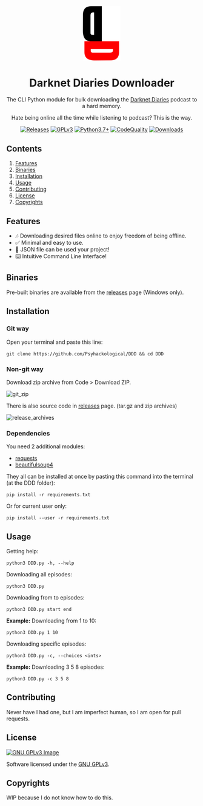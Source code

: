 <div align="center">
    <img width="20%" src="img/DDD_plain.svg" alt="DDD_logo">
    <h1>Darknet Diaries Downloader</h1>
    <p>The CLI Python module for bulk downloading the <a href="https://darknetdiaries.com/" target="_blank">Darknet Diaries</a> podcast to a hard memory.</p>
    <p>Hate being online all the time while listening to podcast? This is the way.</p>

[![Releases](https://img.shields.io/github/v/release/Psyhackological/DDD?color=000000&style=flat-square)](https://github.com/Psyhackological/DDD/releases)
[![GPLv3](https://img.shields.io/badge/License-GPL%20v3-FFFFFF.svg)](https://choosealicense.com/licenses/gpl-3.0/)
[![Python3.7+](https://img.shields.io/badge/python-3.7+-blue.svg?color=FF0000&style=flat-square)](https://www.python.org/downloads/release/python-379/)
[![CodeQuality](https://img.shields.io/codefactor/grade/github/Psyhackological/DDD/main?color=FFFFFF)](https://www.codefactor.io/repository/github/psyhackological/ddd)
[![Downloads](https://img.shields.io/github/downloads/psyhackological/ddd/total?color=000000&style=flat-square)](https://github.com/Psyhackological/DDD/releases)

</div>

## Contents
1. [Features](#features)
2. [Binaries](#binaries)
3. [Installation](#installation)
4. [Usage](#usage)
5. [Contributing](#contributing)
6. [License](#license)
7. [Copyrights](#copyrights)

##  Features
- 🎶 Downloading desired files online to enjoy freedom of being offline. 
- ✅ Minimal and easy to use.
- 📜 JSON file can be used your project!
- ⌨️ Intuitive Command Line Interface!

## Binaries
Pre-built binaries are available from the [releases](https://github.com/Psyhackological/DDD/releases/) page (Windows only).

## Installation
### Git way
Open your terminal and paste this line:
```
git clone https://github.com/Psyhackological/DDD && cd DDD
```

### Non-git way
Download zip archive from Code > Download ZIP.

![git_zip](https://imgin.voidnet.tech/uTkmKR8.jpg "git_zip")

There is also source code in [releases](https://github.com/Psyhackological/DDD/releases/) page. (tar.gz and zip archives)

![release_archives](https://imgin.voidnet.tech/8to2Ilh.jpg "release_archives")

###  Dependencies
You need 2 additional modules:
- [requests](https://pypi.org/project/requests/)
- [beautifulsoup4](https://pypi.org/project/beautifulsoup4/)

They all can be installed at once by pasting this command into the terminal (at the DDD folder):
```
pip install -r requirements.txt
```
Or for current user only:
```
pip install --user -r requirements.txt
```

## Usage
Getting help:
```
python3 DDD.py -h, --help
```

Downloading all episodes:
```
python3 DDD.py
```

Downloading from to episodes:
```
python3 DDD.py start end 
```
__Example:__ Downloading from 1 to 10:
```
python3 DDD.py 1 10 
```

Downloading specific episodes:
```
python3 DDD.py -c, --choices <ints> 
```

__Example:__ Downloading 3 5 8 episodes:
```
python3 DDD.py -c 3 5 8
```

## Contributing
Never have I had one, but I am imperfect human, so I am open for pull requests.

## License
[![GNU GPLv3 Image](https://www.gnu.org/graphics/gplv3-with-text-136x68.png)](https://choosealicense.com/licenses/gpl-3.0/)

Software licensed under the [GNU GPLv3](https://choosealicense.com/licenses/gpl-3.0/).

## Copyrights
WIP because I do not know how to do this.